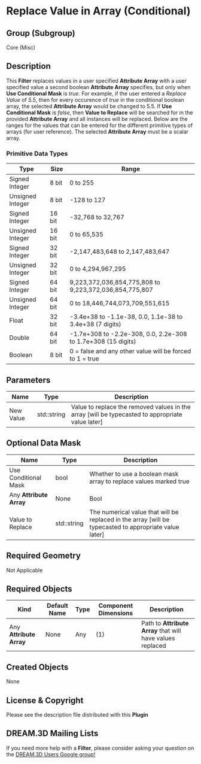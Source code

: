 # Replace Value in Array (Conditional)

## Group (Subgroup) ##

Core (Misc)

## Description ##

This **Filter** replaces values in a user specified **Attribute Array** with a user specified value a second boolean **Attribute Array** specifies, but only when **Use Conditional Mask** is *true*. For example, if the user entered a *Replace Value* of *5.5*, then for every occurence of *true* in the conditional boolean array, the selected **Attribute Array** would be changed to 5.5. If **Use Conditional Mask** is *false*, then **Value to Replace** will be searched for in the provided **Attribute Array** and all instances will be replaced. Below are the ranges for the values that can be entered for the different primitive types of arrays (for user reference). The selected **Attribute Array** must be a scalar array.
    
### Primitive Data Types ##

| Type             | Size |        Range       |
|------------------|------|--------------------|
| Signed Integer | 8 bit |0 to 255|
| Unsigned Integer | 8 bit |-128 to 127|
| Signed Integer | 16 bit |-32,768 to 32,767|
| Unsigned Integer | 16 bit |0 to 65,535|
| Signed Integer | 32 bit |-2,147,483,648 to 2,147,483,647|
| Unsigned Integer | 32 bit |0 to 4,294,967,295|
| Signed Integer | 64 bit |   9,223,372,036,854,775,808 to 9,223,372,036,854,775,807|
| Unsigned Integer | 64 bit |0 to 18,446,744,073,709,551,615|
| Float | 32 bit | -3.4e+38 to -1.1e-38, 0.0, 1.1e-38 to 3.4e+38 (7 digits)|
| Double | 64 bit | -1.7e+308 to -2.2e-308, 0.0, 2.2e-308 to 1.7e+308 (15 digits)|
| Boolean | 8 bit |0 = false and any other value will be forced to 1 = true|

## Parameters ##

| Name             | Type | Description |
|------------------|------|-------------|
| New Value | std::string | Value to replace the removed values in the array [will be typecasted to appropriate value later] |

## Optional Data Mask ##
| Name             | Type | Description |
|------------------|------|-------------|
| Use Conditional Mask | bool | Whether to use a boolean mask array to replace values marked true |
| Any **Attribute Array** | None | Bool | (1) | The complete path to the conditional array that will determine which values/entries will be replaced if index is true|
| Value to Replace | std::string | The numerical value that will be replaced in the array [will be typecasted to appropriate value later] |

## Required Geometry ##

Not Applicable

## Required Objects ##

| Kind | Default Name | Type | Component Dimensions | Description |
|------|--------------|-------------|---------|----------------|
| Any **Attribute Array** | None | Any | (1) | Path to **Attribute Array** that will have values replaced |

## Created Objects ##

None

## License & Copyright ##

Please see the description file distributed with this **Plugin**

## DREAM.3D Mailing Lists ##

If you need more help with a **Filter**, please consider asking your question on the [DREAM.3D Users Google group!](https://groups.google.com/forum/?hl=en#!forum/dream3d-users)


